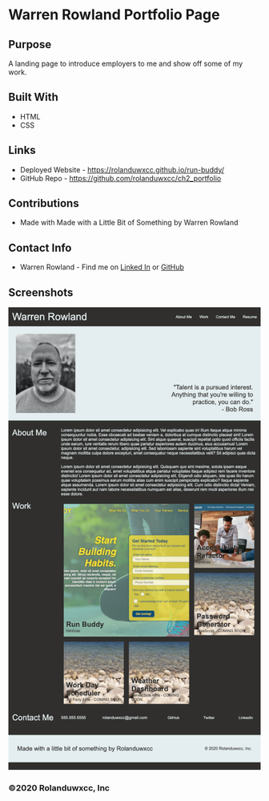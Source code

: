 # Warren Rowland Portfolio Page

## Purpose
A landing page to introduce employers to me and show off some of my work.

## Built With
* HTML
* CSS

## Links
* Deployed Website - https://rolanduwxcc.github.io/run-buddy/
* GitHub Repo - https://github.com/rolanduwxcc/ch2_portfolio

## Contributions
* Made with Made with a Little Bit of Something by Warren Rowland

## Contact Info
* Warren Rowland - Find me on [Linked In](https://www.linkedin.com/in/linkedinrowland/) or [GitHub](https://github.com/rolanduwxcc)

## Screenshots
![Warren's Portfolio Page](/assets/images/portfolio-page.png)

### ©️2020 Rolanduwxcc, Inc 
